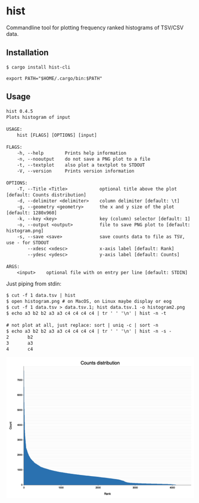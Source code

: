 # hist
Commandline tool for plotting frequency ranked histograms of TSV/CSV data.
## Installation
```
$ cargo install hist-cli
```
```
export PATH="$HOME/.cargo/bin:$PATH"
```

## Usage
```
hist 0.4.5
Plots histogram of input

USAGE:
    hist [FLAGS] [OPTIONS] [input]

FLAGS:
    -h, --help        Prints help information
    -n, --nooutput    do not save a PNG plot to a file
    -t, --textplot    also plot a textplot to STDOUT
    -V, --version     Prints version information

OPTIONS:
    -T, --Title <Title>            optional title above the plot [default: Counts distribution]
    -d, --delimiter <delimiter>    column delimiter [default: \t]
    -g, --geometry <geometry>      the x and y size of the plot [default: 1280x960]
    -k, --key <key>                key (column) selector [default: 1]
    -o, --output <output>          file to save PNG plot to [default: histogram.png]
    -s, --save <save>              save counts data to file as TSV, use - for STDOUT
        --xdesc <xdesc>            x-axis label [default: Rank]
        --ydesc <ydesc>            y-axis label [default: Counts]

ARGS:
    <input>    optional file with on entry per line [default: STDIN]
```

Just piping from stdin:
```
$ cut -f 1 data.tsv | hist
$ open histogram.png # on MacOS, on Linux maybe display or eog
$ cut -f 1 data.tsv > data.tsv.1; hist data.tsv.1 -o histogram2.png
$ echo a3 b2 b2 a3 a3 c4 c4 c4 c4 | tr ' ' '\n' | hist -n -t

# not plot at all, just replace: sort | uniq -c | sort -n
$ echo a3 b2 b2 a3 a3 c4 c4 c4 c4 | tr ' ' '\n' | hist -n -s -
2       b2
3       a3
4       c4
```


![histogram](https://raw.githubusercontent.com/ahcm/hist-cli/main/doc/histogram.png)

